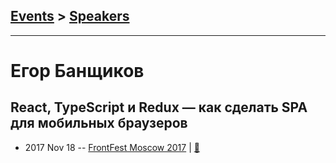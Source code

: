 ## [Events](../README.md) > [Speakers](../speakers.md)
---

# Егор Банщиков

## React, TypeScript и Redux — как сделать SPA для мобильных браузеров
- 2017 Nov 18 -- [FrontFest Moscow 2017](https://youtu.be/aURhA1Ckykc)  | [:notebook:](https://speakerdeck.com/frontfest/ieghor-banshchikov)  
